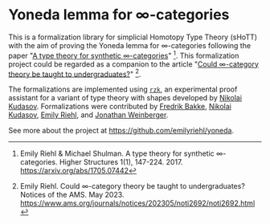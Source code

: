 # Yoneda lemma for ∞-categories

This is a formalization library for simplicial Homotopy Type Theory (sHoTT) with
the aim of proving the Yoneda lemma for ∞-categories following the paper
"[A type theory for synthetic ∞-categories](https://higher-structures.math.cas.cz/api/files/issues/Vol1Iss1/RiehlShulman)"
[^1]. This formalization project could be regarded as a companion to the article
"[Could ∞-category theory be taught to undergraduates?](https://www.ams.org/journals/notices/202305/noti2692/noti2692.html)"
[^2].

The formalizations are implemented using [`rzk`](https://github.com/fizruk/rzk),
an experimental proof assistant for a variant of type theory with shapes
developed by [Nikolai Kudasov](https://fizruk.github.io/). Formalizations were
contributed by [Fredrik Bakke](https://github.com/fredrik-bakke),
[Nikolai Kudasov](https://fizruk.github.io/),
[Emily Riehl](https://emilyriehl.github.io/), and
[Jonathan Weinberger](https://sites.google.com/view/jonathanweinberger).

See more about the project at <https://github.com/emilyriehl/yoneda>.

[^1]: Emily Riehl & Michael Shulman. A type theory for synthetic ∞-categories.
   Higher Structures 1(1), 147-224. 2017. <https://arxiv.org/abs/1705.07442>

[^2]: Emily Riehl. Could ∞-category theory be taught to undergraduates? Notices of
   the AMS. May 2023.
   <https://www.ams.org/journals/notices/202305/noti2692/noti2692.html>



